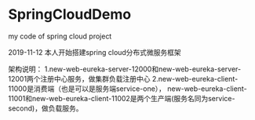 # SpringCloudDemo
my code of spring cloud project

2019-11-12
本人开始搭建spring cloud分布式微服务框架


架构说明：
1.new-web-eureka-server-12000和new-web-eureka-server-12001两个注册中心服务，做集群负载注册中心
2.new-web-eureka-client-11000是消费端（也是可以是服务端service-one），
new-web-eureka-client-11001和new-web-eureka-client-11002是两个生产端(服务名同为service-second)，做负载服务。